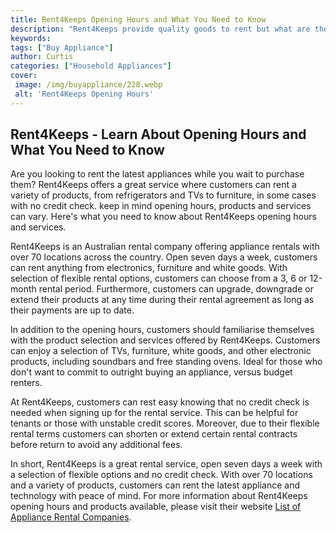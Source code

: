```yaml
---
title: Rent4Keeps Opening Hours and What You Need to Know
description: "Rent4Keeps provide quality goods to rent but what are their opening hours and what do customers need to know Find out here and learn how Rent4Keeps make renting more convenient"
keywords: 
tags: ["Buy Appliance"]
author: Curtis
categories: ["Household Appliances"]
cover: 
 image: /img/buyappliance/228.webp
 alt: 'Rent4Keeps Opening Hours'
---
```

## Rent4Keeps - Learn About Opening Hours and What You Need to Know 

Are you looking to rent the latest appliances while you wait to purchase them? Rent4Keeps offers a great service where customers can rent a variety of products, from refrigerators and TVs to furniture, in some cases with no credit check. keep in mind opening hours, products and services can vary. Here's what you need to know about Rent4Keeps opening hours and services. 

Rent4Keeps is an Australian rental company offering appliance rentals with over 70 locations across the country. Open seven days a week, customers can rent anything from electronics, furniture and white goods. With selection of flexible rental options, customers can choose from a 3, 6 or 12-month rental period. Furthermore, customers can upgrade, downgrade or extend their products at any time during their rental agreement as long as their payments are up to date. 

In addition to the opening hours, customers should familiarise themselves with the product selection and services offered by Rent4Keeps. Customers can enjoy a selection of TVs, furniture, white goods, and other electronic products, including soundbars and free standing ovens. Ideal for those who don't want to commit to outright buying an appliance, versus budget renters. 

At Rent4Keeps, customers can rest easy knowing that no credit check is needed when signing up for the rental service. This can be helpful for tenants or those with unstable credit scores. Moreover, due to their flexible rental terms customers can shorten or extend certain rental contracts before return to avoid any additional fees. 

In short, Rent4Keeps is a great rental service, open seven days a week with a selection of flexible options and no credit check. With over 70 locations and a variety of products, customers can rent the latest appliance and technology with peace of mind. For more information about Rent4Keeps opening hours and products available, please visit their website [List of Appliance Rental Companies](./pages/appliance-rental).
